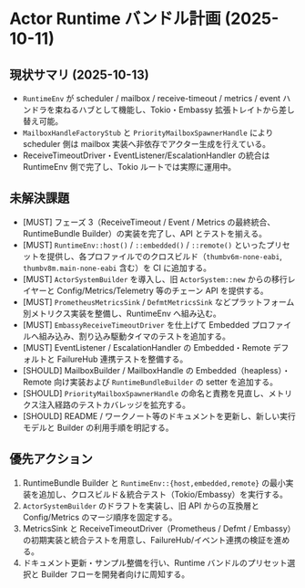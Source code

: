# Actor Runtime バンドル計画 (2025-10-11)

## 現状サマリ (2025-10-13)
- `RuntimeEnv` が scheduler / mailbox / receive-timeout / metrics / event ハンドラを束ねるハブとして機能し、Tokio・Embassy 拡張トレイトから差し替え可能。
- `MailboxHandleFactoryStub` と `PriorityMailboxSpawnerHandle` により scheduler 側は mailbox 実装へ非依存でアクター生成を行えている。
- ReceiveTimeoutDriver・EventListener/EscalationHandler の統合は RuntimeEnv 側で完了し、Tokio ルートでは実際に運用中。

## 未解決課題
- [MUST] フェーズ 3（ReceiveTimeout / Event / Metrics の最終統合、RuntimeBundle Builder）の実装を完了し、API とテストを揃える。
- [MUST] `RuntimeEnv::host()` / `::embedded()` / `::remote()` といったプリセットを提供し、各プロファイルでのクロスビルド（`thumbv6m-none-eabi`, `thumbv8m.main-none-eabi` 含む）を CI に追加する。
- [MUST] `ActorSystemBuilder` を導入し、旧 `ActorSystem::new` からの移行レイヤーと Config/Metrics/Telemetry 等のチェーン API を提供する。
- [MUST] `PrometheusMetricsSink` / `DefmtMetricsSink` などプラットフォーム別メトリクス実装を整備し、RuntimeEnv へ組み込む。
- [MUST] `EmbassyReceiveTimeoutDriver` を仕上げて Embedded プロファイルへ組み込み、割り込み駆動タイマのテストを追加する。
- [MUST] EventListener / EscalationHandler の Embedded・Remote デフォルトと FailureHub 連携テストを整備する。
- [SHOULD] MailboxBuilder / MailboxHandle の Embedded（heapless）・Remote 向け実装および `RuntimeBundleBuilder` の setter を追加する。
- [SHOULD] `PriorityMailboxSpawnerHandle` の命名と責務を見直し、メトリクス注入経路のテストカバレッジを拡充する。
- [SHOULD] README / ワークノート等のドキュメントを更新し、新しい実行モデルと Builder の利用手順を明記する。

## 優先アクション
1. RuntimeBundle Builder と `RuntimeEnv::{host,embedded,remote}` の最小実装を追加し、クロスビルド＆統合テスト（Tokio/Embassy）を実行する。
2. `ActorSystemBuilder` のドラフトを実装し、旧 API からの互換層と Config/Metrics のマージ順序を固定する。
3. MetricsSink と ReceiveTimeoutDriver（Prometheus / Defmt / Embassy）の初期実装と統合テストを用意し、FailureHub/イベント連携の検証を進める。
4. ドキュメント更新・サンプル整備を行い、Runtime バンドルのプリセット選択と Builder フローを開発者向けに周知する。

